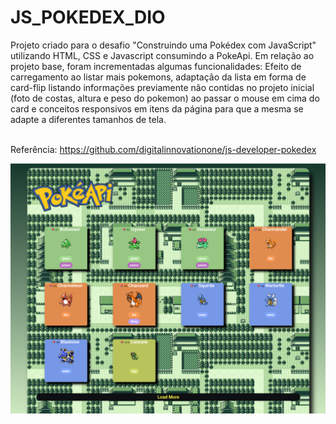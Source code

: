 # JS_POKEDEX_DIO

Projeto criado para o desafio "Construindo uma Pokédex com JavaScript" utilizando HTML, CSS e Javascript consumindo a PokeApi.
Em relação ao projeto base, foram incrementadas algumas funcionalidades: Efeito de carregamento ao listar mais pokemons, adaptação da lista em forma de card-flip listando informações previamente não contidas no projeto inicial (foto de costas, altura e peso do pokemon) ao passar o mouse em cima do card e conceitos responsivos em itens da página para que a mesma se adapte a diferentes tamanhos de tela.

<br>Referência: https://github.com/digitalinnovationone/js-developer-pokedex

![image](https://github.com/VDR-ACJ/JS_POKEDEX_DIO/blob/master/assets/img/Captura_1.PNG)

